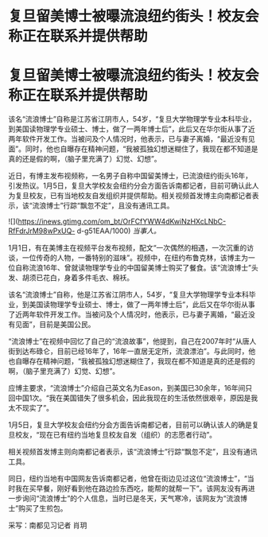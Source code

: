 # 复旦留美博士被曝流浪纽约街头！校友会称正在联系并提供帮助

# 复旦留美博士被曝流浪纽约街头！校友会称正在联系并提供帮助

该名“流浪博士”自称是江苏省江阴市人，54岁，“复旦大学物理学专业本科毕业，到美国读物理学专业硕士、博士，做了一两年博士后”，此后又在华尔街从事了近两年软件开发工作。当被问及个人情况时，他表示，已与妻子离婚，“最近没有见面”。同时，他也自曝存在精神问题，“我被孤独幻想迷糊住了，我现在都不知道是真的还是假的啊，（脑子里充满了）幻觉、幻想”。

近日，有博主发布视频称，一名男子自称中国留美博士，已流浪纽约街头16年，引发热议。1月5日，复旦大学校友会纽约分会方面告诉南都记者，目前可确认此人为复旦校友，已有当地校友自发组织并提供帮助。相关视频首发博主向南都记者表示，该“流浪博士”行踪“飘忽不定”，且没有通讯工具。

![](https://inews.gtimg.com/om_bt/OrFCfYWW4dKwiNzHXcLNbC-RfFdrJrM98wPxUQ-
d-g51EAA/1000) _当事人。_

1月1日，有在美博主在视频平台发布视频，配文“一次偶然的相遇，一次沉重的访谈，一位传奇的人物，一番特别的滋味”。视频中，在纽约布鲁克林，该博主为一位自称流浪16年、曾就读物理学专业的中国留美博士购买了餐食。该“流浪博士”头发、胡须已花白，身着多件毛衣、棉袄。

该名“流浪博士”自称，他是江苏省江阴市人，54岁，“复旦大学物理学专业本科毕业，到美国读物理学专业硕士、博士，做了一两年博士后”，此后又在华尔街从事了近两年软件开发工作。当被问及个人情况时，他表示，已与妻子离婚，“最近没有见面”，目前是美国公民。

“流浪博士”在视频中回忆了自己的“流浪故事”，他提到，自己在2007年时“从唐人街到达布碌仑，目前已经16年了，16年一直居无定所，流浪漂泊”。与此同时，他也自曝存在精神问题，“我被孤独幻想迷糊住了，我现在都不知道是真的还是假的啊，（脑子里充满了）幻觉、幻想”。

应博主要求，“流浪博士”介绍自己英文名为Eason，到美国已30余年，16年间只回中国1次。“我在美国错失了很多机会，因此我现在的生活依然很艰辛，原因是我太不现实了”。

1月5日，复旦大学校友会纽约分会方面告诉南都记者，目前可以确认该人的确是复旦校友，“现在已有纽约当地复旦校友自发（组织）的志愿者行动”。

相关视频首发博主则向南都记者表示，该“流浪博士”行踪“飘忽不定”，且没有通讯工具。

同日，纽约当地有中国网友告诉南都记者，他曾在街边见过这位“流浪博士”，“当时我在买早餐，刚好看到他在路边捡东西吃，能帮的就帮一下”。该网友没有再进一步询问“流浪博士”的个人信息，当时已是冬天，天气寒冷，该网友为“流浪博士”购买了生煎包。

采写：南都见习记者 肖玥

